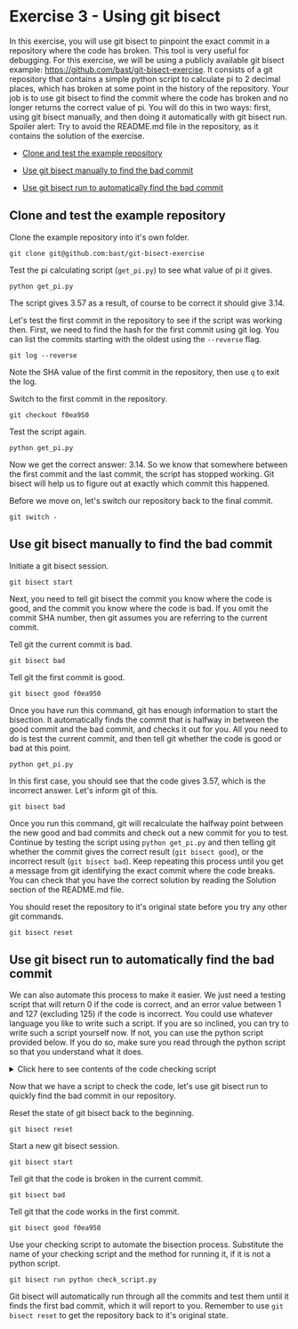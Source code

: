 # Exercise 3 - Using git bisect

In this exercise, you will use git bisect to pinpoint the exact commit in a repository where the code has broken. This tool is very useful for debugging. For this exercise, we will be using a publicly available git bisect example: https://github.com/bast/git-bisect-exercise. It consists of a git repository that contains a simple python script to calculate pi to 2 decimal places, which has broken at some point in the history of the repository. Your job is to use git bisect to find the commit where the code has broken and no longer returns the correct value of pi. You will do this in two ways: first, using git bisect manually, and then doing it automatically with git bisect run. Spoiler alert: Try to avoid the README.md file in the repository, as it contains the solution of the exercise.    

* [Clone and test the example repository](#clone)

* [Use git bisect manually to find the bad commit](#manual)

* [Use git bisect run to automatically find the bad commit](#automate)

## Clone and test the example repository <a name="clone"></a>

Clone the example repository into it's own folder.   

```plaintext
git clone git@github.com:bast/git-bisect-exercise
```
Test the pi calculating script (`get_pi.py`) to see what value of pi it gives.  

```plaintext
python get_pi.py
```
The script gives 3.57 as a result, of course to be correct it should give 3.14.  

Let's test the first commit in the repository to see if the script was working then. First, we need to find the hash for the first commit using git log. You can list the commits starting with the oldest using the `--reverse` flag.  

```plaintext
git log --reverse
```

Note the SHA value of the first commit in the repository, then use `q` to exit the log.  

Switch to the first commit in the repository.

```plaintext
git checkout f0ea950
```
Test the script again.  

```plaintext
python get_pi.py
```

Now we get the correct answer: 3.14. So we know that somewhere between the first commit and the last commit, the script has stopped working. Git bisect will help us to figure out at exactly which commit this happened.

Before we move on, let's switch our repository back to the final commit.  

```plaintext
git switch -
```

## Use git bisect manually to find the bad commit <a name="manual"></a>

Initiate a git bisect session.

```plaintext
git bisect start
```

Next, you need to tell git bisect the commit you know where the code is good, and the commit you know where the code is bad. If you omit the commit SHA number, then git assumes you are referring to the current commit.  

Tell git the current commit is bad.

```plaintext
git bisect bad
```

Tell git the first commit is good.

```plaintext
git bisect good f0ea950
```

Once you have run this command, git has enough information to start the bisection. It automatically finds the commit that is halfway in between the good commit and the bad commit, and checks it out for you. All you need to do is test the current commit, and then tell git whether the code is good or bad at this point.  

```plaintext
python get_pi.py
```

In this first case, you should see that the code gives 3.57, which is the incorrect answer. Let's inform git of this.

```plaintext
git bisect bad
```

Once you run this command, git will recalculate the halfway point between the new good and bad commits and check out a new commit for you to test. Continue by testing the script using `python get_pi.py` and then telling git whether the commit gives the correct result (`git bisect good`), or the incorrect result (`git bisect bad`). Keep repeating this process until you get a message from git identifying the exact commit where the code breaks. You can check that you have the correct solution by reading the Solution section of the README.md file.   

You should reset the repository to it's original state before you try any other git commands.

```plaintext
git bisect reset
```

## Use git bisect run to automatically find the bad commit <a name="automate"></a>

We can also automate this process to make it easier. We just need a testing script that will return 0 if the code is correct, and an error value between 1 and 127 (excluding 125) if the code is incorrect. You could use whatever language you like to write such a script. If you are so inclined, you can try to write such a script yourself now. If not, you can use the python script provided below. If you do so, make sure you read through the python script so that you understand what it does.    
 
<details>
  <summary>Click here to see contents of the code checking script</summary>

  ```plaintext
  import subprocess;
  import numpy;
  import sys;

  output = subprocess.check_output(['python', 'get_pi.py']);
  result = float(output);

  if numpy.isclose(result, 3.14):;
      sys.exit(0);
  else:;
      sys.exit(1)
  ```
</details>

Now that we have a script to check the code, let's use git bisect run to quickly find the bad commit in our repository.  

Reset the state of git bisect back to the beginning.  

```plaintext
git bisect reset
```

Start a new git bisect session.  

```plaintext
git bisect start
```

Tell git that the code is broken in the current commit.

```plaintext
git bisect bad
```

Tell git that the code works in the first commit.

```plaintext
git bisect good f0ea950
```

Use your checking script to automate the bisection process. Substitute the name of your checking script and the method for running it, if it is not a python script.

```plaintext
git bisect run python check_script.py
```

Git bisect will automatically run through all the commits and test them until it finds the first bad commit, which it will report to you. Remember to use `git bisect reset` to get the repository back to it's original state.  
